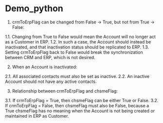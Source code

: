 # Demo_python
1. crmToErpFlag can be changed from False → True, but not from True → False:

1.1. Changing from True to False would mean the Account will no longer act as a Customer in ERP.
1.2. In such a case, the Account should instead be inactivated, and that inactivation status should be replicated to ERP.
1.3. Setting crmToErpFlag back to False would break the synchronization between CRM and ERP, which is not desired.

2. When an Account is inactivated:

2.1. All associated contacts must also be set as inactive.
2.2. An inactive Account should not have any active contacts.

3. Relationship between crmToErpFlag and chsmeFlag:

3.1. If crmToErpFlag = True, then chsmeFlag can be either True or False.
3.2. If crmToErpFlag = False, then chsmeFlag must also be False, because a True chsmeFlag has no meaning when the Account is not being created or maintained in ERP as Customer.
